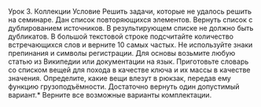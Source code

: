 Урок 3. Коллекции
Условие
Решить задачи, которые не удалось решить на семинаре.
Дан список повторяющихся элементов. Вернуть список с дублированием источников. В результирующем списке не должно быть дубликатов.
В большой текстовой строке подсчитайте количество встречающихся слов и верните 10 самых частых. Не используйте знаки препинания и символы регистрации. Для основы возьмите любую статью из Википедии или документации на язык.
Приготовьте словарь со списком вещей для похода в качестве ключа и их массы в качестве значения. Определите, какие вещи влезут в рюкзак, передав ему функцию грузоподъёмности. Достаточно вернуть один допустимый вариант.* Верните все возможные варианты комплектации.